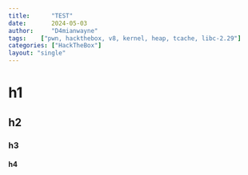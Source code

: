 ```yaml
---
title:      "TEST"
date:       2024-05-03
author:     "D4mianwayne"
tags:    ["pwn, hackthebox, v8, kernel, heap, tcache, libc-2.29"]
categories: ["HackTheBox"] 
layout: "single"
---
```



# h1

## h2

### h3

#### h4